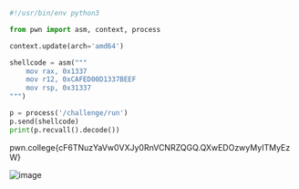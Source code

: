 ```py
#!/usr/bin/env python3

from pwn import asm, context, process

context.update(arch='amd64')

shellcode = asm("""
    mov rax, 0x1337
    mov r12, 0xCAFED00D1337BEEF
    mov rsp, 0x31337
""")

p = process('/challenge/run')
p.send(shellcode)
print(p.recvall().decode())
```

pwn.college{cF6TNuzYaVw0VXJy0RnVCNRZQGQ.QXwEDOzwyMyITMyEzW}

![image](https://github.com/user-attachments/assets/64ff9c19-bcda-407f-b1bc-1042ef11d30b)

